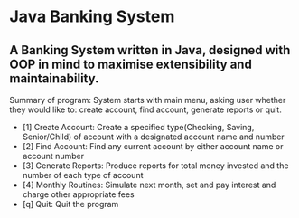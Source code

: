 # Java Banking System
## A Banking System written in Java, designed with OOP in mind to maximise extensibility and maintainability.


Summary of program: System starts with main menu, asking user whether they would like to: create account, find account, generate reports or quit.

 * [1] Create Account: Create a specified type(Checking, Saving, Senior/Child) of account with a designated account name and number<br>
 * [2] Find Account: Find any current account by either account name or account number<br>
 * [3] Generate Reports: Produce reports for total money invested and the number of each type of account<br>
 * [4] Monthly Routines: Simulate next month, set and pay interest and charge other appropriate fees<br>
 * [q] Quit: Quit the program<br>

